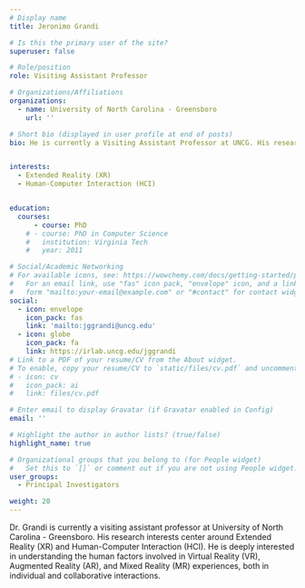 ```yaml
---
# Display name
title: Jeronimo Grandi

# Is this the primary user of the site?
superuser: false

# Role/position
role: Visiting Assistant Professor

# Organizations/Affiliations
organizations:
  - name: University of North Carolina - Greensboro
    url: ''

# Short bio (displayed in user profile at end of posts)
bio: He is currently a Visiting Assistant Professor at UNCG. His research interests center around Extended Reality (XR) and Human-Computer Interaction (HCI). He is deeply interested in understanding the human factors involved in Virtual Reality (VR), Augmented Reality (AR), and Mixed Reality (MR) experiences, both in individual and collaborative interactions.


interests:
  - Extended Reality (XR)
  - Human-Computer Interaction (HCI)


education:
  courses:
      - course: PhD
    # - course: PhD in Computer Science
    #   institution: Virginia Tech
    #   year: 2011

# Social/Academic Networking
# For available icons, see: https://wowchemy.com/docs/getting-started/page-builder/#icons
#   For an email link, use "fas" icon pack, "envelope" icon, and a link in the
#   form "mailto:your-email@example.com" or "#contact" for contact widget.
social:
  - icon: envelope
    icon_pack: fas
    link: 'mailto:jggrandi@uncg.edu'
  - icon: globe
    icon_pack: fa
    link: https://irlab.uncg.edu/jggrandi
# Link to a PDF of your resume/CV from the About widget.
# To enable, copy your resume/CV to `static/files/cv.pdf` and uncomment the lines below.
# - icon: cv
#   icon_pack: ai
#   link: files/cv.pdf

# Enter email to display Gravatar (if Gravatar enabled in Config)
email: ''

# Highlight the author in author lists? (true/false)
highlight_name: true

# Organizational groups that you belong to (for People widget)
#   Set this to `[]` or comment out if you are not using People widget.
user_groups:
  - Principal Investigators

weight: 20
---
```


Dr. Grandi is currently a visiting assistant professor at University of North Carolina - Greensboro. His research interests center around Extended Reality (XR) and Human-Computer Interaction (HCI). He is deeply interested in understanding the human factors involved in Virtual Reality (VR), Augmented Reality (AR), and Mixed Reality (MR) experiences, both in individual and collaborative interactions.